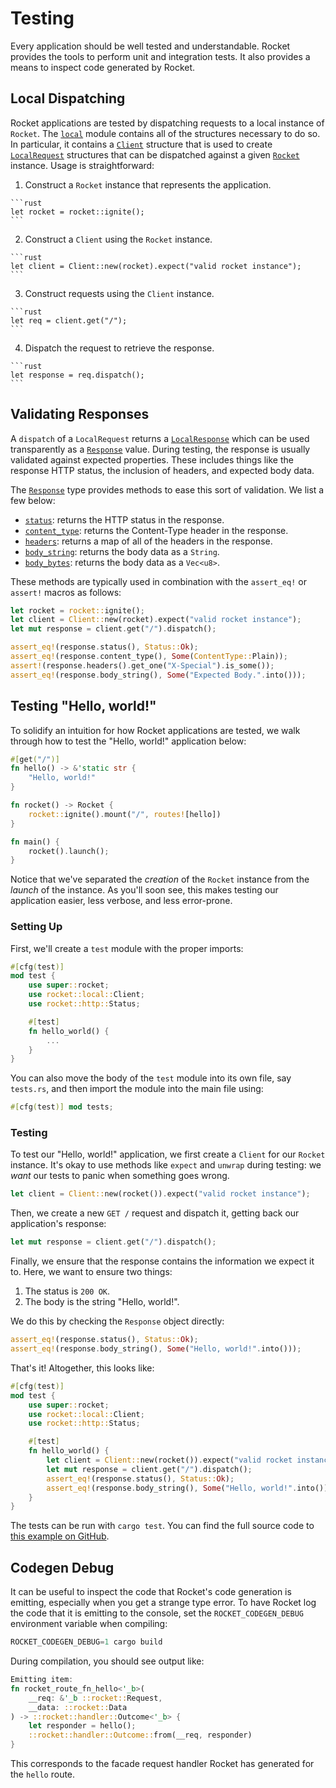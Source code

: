 # Testing

Every application should be well tested and understandable. Rocket provides the
tools to perform unit and integration tests. It also provides a means to inspect
code generated by Rocket.

## Local Dispatching

Rocket applications are tested by dispatching requests to a local instance of
`Rocket`. The [`local`] module contains all of the structures necessary to do
so. In particular, it contains a [`Client`] structure that is used to create
[`LocalRequest`] structures that can be dispatched against a given [`Rocket`]
instance. Usage is straightforward:

  1. Construct a `Rocket` instance that represents the application.

    ```rust
    let rocket = rocket::ignite();
    ```

  2. Construct a `Client` using the `Rocket` instance.

    ```rust
    let client = Client::new(rocket).expect("valid rocket instance");
    ```

  3. Construct requests using the `Client` instance.

    ```rust
    let req = client.get("/");
    ```

  4. Dispatch the request to retrieve the response.

    ```rust
    let response = req.dispatch();
    ```

[`local`]: https://api.rocket.rs/rocket/local/index.html
[`Client`]: https://api.rocket.rs/rocket/local/struct.Client.html
[`LocalRequest`]: https://api.rocket.rs/rocket/local/struct.LocalRequest.html
[`Rocket`]: https://api.rocket.rs/rocket/struct.Rocket.html

## Validating Responses

A `dispatch` of a `LocalRequest` returns a [`LocalResponse`] which can be used
transparently as a [`Response`] value. During testing, the response is usually
validated against expected properties. These includes things like the response
HTTP status, the inclusion of headers, and expected body data.

The [`Response`] type provides methods to ease this sort of validation. We list
a few below:

  * [`status`]: returns the HTTP status in the response.
  * [`content_type`]: returns the Content-Type header in the response.
  * [`headers`]: returns a map of all of the headers in the response.
  * [`body_string`]: returns the body data as a `String`.
  * [`body_bytes`]: returns the body data as a `Vec<u8>`.

[`LocalResponse`]: https://api.rocket.rs/rocket/local/struct.LocalResponse.html
[`Response`]: https://api.rocket.rs/rocket/struct.Response.html
[`status`]: https://api.rocket.rs/rocket/struct.Response.html#method.status
[`content_type`]: https://api.rocket.rs/rocket/struct.Response.html#method.content_type
[`headers`]: https://api.rocket.rs/rocket/struct.Response.html#method.headers
[`body_string`]: https://api.rocket.rs/rocket/struct.Response.html#method.body_string
[`body_bytes`]: https://api.rocket.rs/rocket/struct.Response.html#method.body_bytes

These methods are typically used in combination with the `assert_eq!` or
`assert!` macros as follows:

```rust
let rocket = rocket::ignite();
let client = Client::new(rocket).expect("valid rocket instance");
let mut response = client.get("/").dispatch();

assert_eq!(response.status(), Status::Ok);
assert_eq!(response.content_type(), Some(ContentType::Plain));
assert!(response.headers().get_one("X-Special").is_some());
assert_eq!(response.body_string(), Some("Expected Body.".into()));
```

## Testing "Hello, world!"

To solidify an intuition for how Rocket applications are tested, we walk through
how to test the "Hello, world!" application below:

```rust
#[get("/")]
fn hello() -> &'static str {
    "Hello, world!"
}

fn rocket() -> Rocket {
    rocket::ignite().mount("/", routes![hello])
}

fn main() {
    rocket().launch();
}
```

Notice that we've separated the _creation_ of the `Rocket` instance from the
_launch_ of the instance. As you'll soon see, this makes testing our application
easier, less verbose, and less error-prone.

### Setting Up

First, we'll create a `test` module with the proper imports:

```rust
#[cfg(test)]
mod test {
    use super::rocket;
    use rocket::local::Client;
    use rocket::http::Status;

    #[test]
    fn hello_world() {
        ...
    }
}
```

You can also move the body of the `test` module into its own file, say
`tests.rs`, and then import the module into the main file using:

```rust
#[cfg(test)] mod tests;
```

### Testing

To test our "Hello, world!" application, we first create a `Client` for our
`Rocket` instance. It's okay to use methods like `expect` and `unwrap` during
testing: we _want_ our tests to panic when something goes wrong.

```rust
let client = Client::new(rocket()).expect("valid rocket instance");
```

Then, we create a new `GET /` request and dispatch it, getting back our
application's response:

```rust
let mut response = client.get("/").dispatch();
```

Finally, we ensure that the response contains the information we expect it to.
Here, we want to ensure two things:

  1. The status is `200 OK`.
  2. The body is the string "Hello, world!".

We do this by checking the `Response` object directly:

```rust
assert_eq!(response.status(), Status::Ok);
assert_eq!(response.body_string(), Some("Hello, world!".into()));
```

That's it! Altogether, this looks like:

```rust
#[cfg(test)]
mod test {
    use super::rocket;
    use rocket::local::Client;
    use rocket::http::Status;

    #[test]
    fn hello_world() {
        let client = Client::new(rocket()).expect("valid rocket instance");
        let mut response = client.get("/").dispatch();
        assert_eq!(response.status(), Status::Ok);
        assert_eq!(response.body_string(), Some("Hello, world!".into()));
    }
}
```

The tests can be run with `cargo test`. You can find the full source code to
[this example on
GitHub](https://github.com/SergioBenitez/Rocket/tree/v0.3.11/examples/testing).

## Codegen Debug

It can be useful to inspect the code that Rocket's code generation is emitting,
especially when you get a strange type error. To have Rocket log the code that
it is emitting to the console, set the `ROCKET_CODEGEN_DEBUG` environment
variable when compiling:

```rust
ROCKET_CODEGEN_DEBUG=1 cargo build
```

During compilation, you should see output like:

```rust
Emitting item:
fn rocket_route_fn_hello<'_b>(
    __req: &'_b ::rocket::Request,
    __data: ::rocket::Data
) -> ::rocket::handler::Outcome<'_b> {
    let responder = hello();
    ::rocket::handler::Outcome::from(__req, responder)
}
```

This corresponds to the facade request handler Rocket has generated for the
`hello` route.
